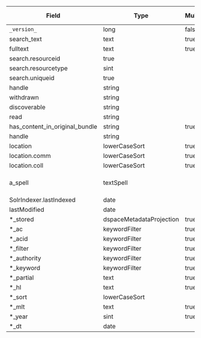 | Field | Type | Multi | New Type | Note |
| --- | --- | --- | --- | --- |
| `_version_` | long | false | | |
| search_text | text | true | | |  
| fulltext | text | true | | |  
| search.resourceid | true | | | |
| search.resourcetype | sint | | | |
| search.uniqueid | true | | | |
| handle | string | | | |
| withdrawn | string | | | |
| discoverable | string | | | |
| read | string | | | |
| has_content_in_original_bundle | string | true | | |
| handle | string | | | |
| location | lowerCaseSort | true | | |
| location.comm | lowerCaseSort | true | | |
| location.coll | lowerCaseSort | true | | |
| a_spell | textSpell | | | Note copyField directive|
| SolrIndexer.lastIndexed | date | | | |
| lastModified | date | | | |
| *_stored | dspaceMetadataProjection | true | | |
| *_ac | keywordFilter |  true | | |
| *_acid | keywordFilter |  true | | |
| *_filter| keywordFilter |  true | | |
| *_authority | keywordFilter |  true | | |
| *_keyword | keywordFilter |  true | | |
| *_partial | text |  true | | |
| *_hl | text |  true | | |
| *_sort | lowerCaseSort | | | |
| *_mlt | text | true | | |
| *_year | sint | true | | |
| *_dt | date | | | |
